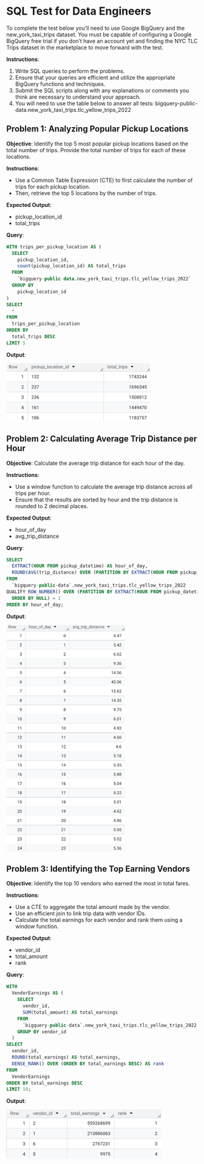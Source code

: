 # SQL Test for Data Engineers
To complete the test below you’ll need to use Google BigQuery and the new_york_taxi_trips dataset. You must be capable of configuring a Google BigQuery free trial if you don’t have an account yet and finding the NYC TLC Trips dataset in the marketplace to move forward with the test.

**Instructions**:
1. Write SQL queries to perform the problems.
2. Ensure that your queries are efficient and utilize the appropriate BigQuery functions
and techniques.
3. Submit the SQL scripts along with any explanations or comments you think are
necessary to understand your approach.
4. You will need to use the table below to answer all tests:
bigquery-public-data.new_york_taxi_trips.tlc_yellow_trips_2022


## Problem 1: Analyzing Popular Pickup Locations

**Objective**: Identify the top 5 most popular pickup locations based on the total number of
trips. Provide the total number of trips for each of these locations.

**Instructions**:
- Use a Common Table Expression (CTE) to first calculate the number of trips for each
pickup location.
- Then, retrieve the top 5 locations by the number of trips.

**Expected Output**:
- pickup_location_id
- total_trips

**Query**:

```sql
WITH trips_per_pickup_location AS (
  SELECT
    pickup_location_id,
    count(pickup_location_id) AS total_trips
  FROM
    `bigquery-public-data.new_york_taxi_trips.tlc_yellow_trips_2022`
  GROUP BY
    pickup_location_id
)
SELECT
  *
FROM
  trips_per_pickup_location
ORDER BY
  total_trips DESC
LIMIT 5
```

**Output**:

![alt text](image-1.png)


## Problem 2: Calculating Average Trip Distance per Hour

**Objective**: Calculate the average trip distance for each hour of the day.

**Instructions**:
- Use a window function to calculate the average trip distance across all trips per hour.
- Ensure that the results are sorted by hour and the trip distance is rounded to 2 decimal places.

**Expected Output**:
- hour_of_day
- avg_trip_distance

**Query**:

```sql
SELECT
  EXTRACT(HOUR FROM pickup_datetime) AS hour_of_day,
  ROUND(AVG(trip_distance) OVER (PARTITION BY EXTRACT(HOUR FROM pickup_datetime)), 2) AS avg_trip_distance
FROM
  `bigquery-public-data`.new_york_taxi_trips.tlc_yellow_trips_2022
QUALIFY ROW_NUMBER() OVER (PARTITION BY EXTRACT(HOUR FROM pickup_datetime)
  ORDER BY NULL) = 1
ORDER BY hour_of_day;
```

**Output**:

![alt text](image-2.png)


## Problem 3: Identifying the Top Earning Vendors

**Objective**: Identify the top 10 vendors who earned the most in total fares.

**Instructions**:
- Use a CTE to aggregate the total amount made by the vendor.
- Use an efficient join to link trip data with vendor IDs.
- Calculate the total earnings for each vendor and rank them using a window function.

**Expected Output**:
- vendor_id
- total_amount
- rank

**Query**:

```sql
WITH
  VendorEarnings AS (
    SELECT
      vendor_id,
      SUM(total_amount) AS total_earnings
    FROM
      `bigquery-public-data`.new_york_taxi_trips.tlc_yellow_trips_2022
    GROUP BY vendor_id
  )
SELECT
  vendor_id,
  ROUND(total_earnings) AS total_earnings,
  DENSE_RANK() OVER (ORDER BY total_earnings DESC) AS rank
FROM
  VendorEarnings
ORDER BY total_earnings DESC
LIMIT 10;
```

**Output**:

![alt text](image-3.png)
